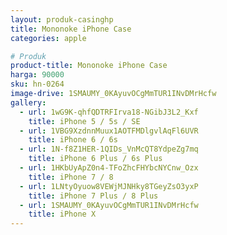 ```yaml
---
layout: produk-casinghp
title: Mononoke iPhone Case
categories: apple

# Produk
product-title: Mononoke iPhone Case
harga: 90000
sku: hn-0264
image-drive: 1SMAUMY_0KAyuvOCgMmTUR1INvDMrHcfw
gallery:
  - url: 1wG9K-qhfQDTRFIrva18-NGibJ3L2_Kxf
    title: iPhone 5 / 5s / SE
  - url: 1VBG9XzdnnMuux1AOTFMDlgvlAqFl6UVR
    title: iPhone 6 / 6s
  - url: 1N-f8Z1HER-1QIDs_VnMcQT8YdpeZg7mq
    title: iPhone 6 Plus / 6s Plus
  - url: 1HKbUyApZ0n4-TFoZhcFHYbcNYCnw_Ozx
    title: iPhone 7 / 8
  - url: 1LNtyOyuow8VEWjMJNHky8TGeyZsO3yxP
    title: iPhone 7 Plus / 8 Plus
  - url: 1SMAUMY_0KAyuvOCgMmTUR1INvDMrHcfw
    title: iPhone X
---
```

